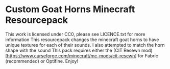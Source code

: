 # Custom Goat Horns Minecraft Resourcepack
This work is licensed under CC0, please see LICENCE.txt for more information
This resourcepack changes the minecraft goat horns to have unique textures for each of their sounds.
I also attempted to match the horn shape with the sound
This pack requires either the (CIT Resewn mod)[https://www.curseforge.com/minecraft/mc-mods/cit-resewn] for Fabric (recommended) or Optifine.
Enjoy!
